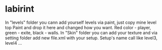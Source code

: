 # labirint
In "levels" folder you cann add yourself levels via paint, just copy mine level top Paint and drop it here and changed how you want.
Red color - player, green - exite, black - walls. In "Skin" folder you can add your texture and via setting folder add new file.xml
with your setup. Setup's name call like level3, level4 ...
